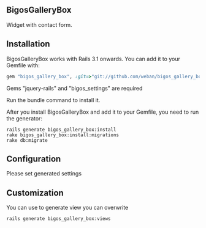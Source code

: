 ## BigosGalleryBox
Widget with contact form.

## Installation

BigosGalleryBox works with Rails 3.1 onwards. You can add it to your Gemfile with:

```ruby
gem "bigos_gallery_box", :git=>"git://github.com/weban/bigos_gallery_box.git"

```
Gems "jquery-rails" and "bigos_settings" are required

Run the bundle command to install it.

After you install BigosGalleryBox and add it to your Gemfile, you need to run the generator:

```console
rails generate bigos_gallery_box:install
rake bigos_gallery_box:install:migrations
rake db:migrate

```


## Configuration

Please set generated settings

## Customization

You can use to generate view you can overwrite
```console
rails generate bigos_gallery_box:views
```